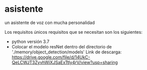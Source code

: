 # asistente
un asistente de voz con mucha personalidad

Los requisitos únicos requisitos que se necesitan son los siguientes:
- python versión 3.7
- Colocar el modelo resNet dentro del directorio de './memory/object_detection/models'
  Link de descarga: https://drive.google.com/file/d/14UkC-QeLCWJT3ZyvhWiXJSaExTtly4rV/view?usp=sharing

